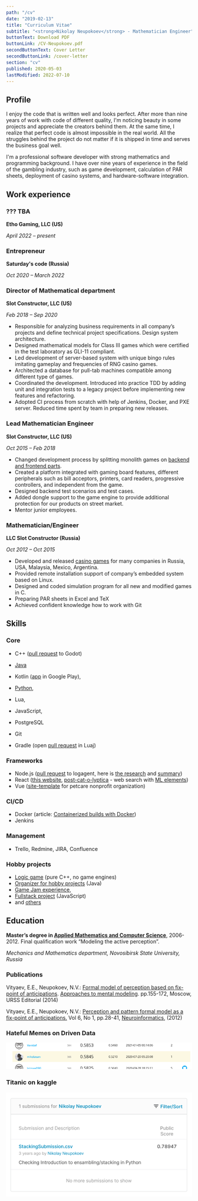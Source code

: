 ```yaml
---
path: "/cv"
date: "2019-02-13"
title: "Curriculum Vitae"
subtitle: "<strong>Nikolay Neupokoev</strong> - Mathematician Engineer"
buttonText: Download PDF
buttonLink: /CV-Neupokoev.pdf
secondButtonText: Cover Letter
secondButtonLink: /cover-letter
section: "cv"
published: 2020-05-03
lastModified: 2022-07-10
---
```


## Profile

I enjoy the code that is written well and looks perfect.
After more than nine years of work with code of different quality, I'm noticing beauty in some projects and appreciate the creators behind them.
At the same time, I realize that perfect code is almost impossible in the real world.
All the struggles behind the project do not matter if it is shipped in time and serves the business goal well.

I'm a professional software developer with strong mathematics and
programming background. I have over nine years of experience in the field
of the gambling industry, such as game development, calculation of PAR
sheets, deployment of casino systems, and hardware-software integration.


## Work experience

### ??? TBA

**Etho Gaming, LLC (US)**

_April 2022 – present_


### Entrepreneur

**Saturday's code (Russia)**

_Oct 2020 – March 2022_


### Director of Mathematical department

**Slot Constructor, LLC (US)**

_Feb 2018 – Sep 2020_

- Responsible for analyzing business requirements in all company’s projects and define technical project specifications. Design system architecture.
- Designed mathematical models for Class III games which were certified in the test laboratory as GLI-11 compliant.
- Led development of server-based system with unique bingo rules imitating gameplay and frequencies of RNG casino games.
- Architected a database for pull-tab machines compatible among different type of games.
- Coordinated the development. Introduced into practice TDD by adding unit and integration tests to a legacy project before implementing new features and refactoring.
- Adopted CI process from scratch with help of Jenkins, Docker, and PXE server. Reduced time spent by team in preparing new releases.

### Lead Mathematician Engineer

**Slot Constructor, LLC (US)**

_Oct 2015 – Feb 2018_

- Changed development process by splitting monolith games on [backend and frontend parts](/projects/postcatolyptica).
- Created a platform integrated with gaming board features, different peripherals such as bill acceptors, printers, card readers, progressive controllers, and independent from the game.
- Designed backend test scenarios and test cases.
- Added dongle support to the game engine to provide additional protection for our products on street market.
- Mentor junior employees.

### Mathematician/Engineer

**LLC Slot Constructor (Russia)**

_Oct 2012 – Oct 2015_

- Developed and released [casino games](/idea-generator) for many companies in Russia, USA, Malaysia, Mexico, Argentina.
- Provided remote installation support of company’s embedded system based on Linux.
- Designed and coded simulation program for all new and modified games in C.
- Preparing PAR sheets in Excel and TeX
- Achieved confident knowledge how to work with Git

## Skills

### Core

- C++ ([pull request](https://github.com/godotengine/godot/pull/28205) to Godot)
- [Java](/blog/why-do-i-hate-java)
- Kotlin ([app](/projects/imperial-russia) in Google Play),
- [Python](/blog/why-do-i-hate-python),
- Lua,
- JavaScript,

- PostgreSQL
- Git
- Gradle (open [pull request](https://github.com/luaj/luaj/pull/80) in Luaj)

### Frameworks

- Node.js ([pull request](https://github.com/sematext/logagent-js/pull/277) to logagent, here is [the research](/blog/parse-systemd-and-post-in-slack) and [summary](/blog/pull-requests-to-logagent))
- React ([this website](https://github.com/mikolasan/mikolasan.github.io), [post-cat-o-lyptica](https://postcatolyptica.herokuapp.com/) - web search with [ML elements](/projects/postcatolyptica))
- Vue ([site-template](https://github.com/mikolasan/joy-for-paws) for petcare nonprofit organization)

### CI/CD

- Docker (article: [Containerized builds with Docker](https://mikolasan.hashnode.dev/containerized-builds-with-docker))
- Jenkins

### Management

- Trello, Redmine, JIRA, Confluence

### Hobby projects

- [Logic game](/gamedev/overload-game) (pure C++, no game engines)
- [Organizer for hobby projects](/projects/pet-project-navigator) (Java)
- [Game Jam experience](/gamedev/game-jams),
- [Fullstack project](/projects/postcatolyptica) (JavaScript)
- and [others](/projects)

## Education

**Master’s degree in [Applied Mathematics and Computer Science](/science)**, 2006-2012.
Final qualification work “Modeling the active perception”.

_Mechanics and Mathematics department, Novosibirsk State University, Russia_

### Publications

Vityaev, E.E., Neupokoev, N.V.: [Formal model of perception based on fix-point of anticipations](http://www.math.nsc.ru/AP/ScientificDiscovery/PDF/model_of_perception_sbornik.pdf). [Approaches to mental modeling](http://urss.ru/cgi-bin/db.pl?lang=en&blang=en&page=Book&id=257246). pp.155-172, Moscow, URSS Editorial (2014)

Vityaev, E.E., Neupokoev, N.V.: [Perception and pattern formal model as a fix-point of anticipations.](http://www.niisi.ru/iont/ni/Journal/V6/N1/VityaevNeupokoev_A.pdf) Vol 6, No 1, pp.28-41, [Neuroinformatics](https://www.niisi.ru/iont/ni/Journal/),  (2012)


### Hateful Memes on Driven Data

![my rank](/images/hateful-memes-phase1.png)

### Titanic on kaggle

![my rank](/images/titanic-kaggle.png)
